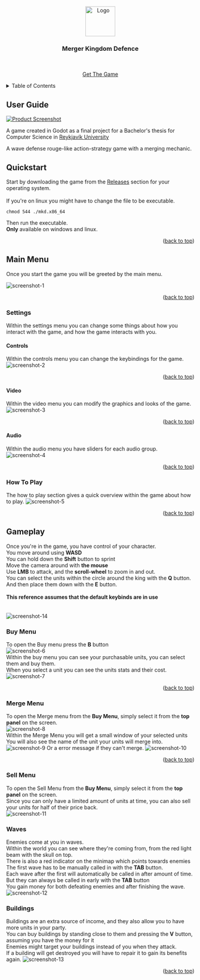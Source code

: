 <a id="readme-top"></a>

<br />
<div align="center">
  <a href="https://github.com/BaldurThor/Merger-Kingdom-Defence/releases">
    <img src="images/mkd-logo.png" alt="Logo" width="80" height="80">
  </a>

<h3 align="center">Merger Kingdom Defence</h3>

  <p align="center">
    <br />
    <br />
    <a href="https://github.com/BaldurThor/Merger-Kingdom-Defence/releases">Get The Game</a>
  </p>
</div>

<details>
  <summary>Table of Contents</summary>
  <ol>
    <li><a href="#user-guide">User Guide</a></li>
    <li><a href="#quickstart">Quickstart</a></li>
    <li><a href="#main-menu">Main Menu</a></li>
    <li><a href="#settings">Settings</a>
      <ul>
        <li><a href="#controls">Controls</a></li>
        <li><a href="#video">Video</a></li>
        <li><a href="#audio">Audio</a></li>
      </ul>
    </li>
    <li><a href="#how-to-play">How To Play</a></li>
    <li><a href="#gameplay">Gameplay</a>
      <ul>
        <li><a href="#buy-menu">Buy Menu</a></li>
        <li><a href="#merge-menu">Merge Menu</a></li>
        <li><a href="#sell-menu">Sell Menu</a></li>
        <li><a href="#waves">Waves</a></li>
        <li><a href="#buildings">Buildings</a></li>
      </ul>
    </li>
  </ol>
</details>

## User Guide

[![Product Screenshot][product-screenshot]](https://github.com/BaldurThor/Merger-Kingdom-Defence/releases)

A game created in Godot as a final project for a Bachelor's thesis for Computer Science in [Reykjavík University](https://www.ru.is/)

A wave defense rouge-like action-strategy game with a merging mechanic.

## Quickstart

Start by downloading the game from the [Releases](https://github.com/BaldurThor/Merger-Kingdom-Defence/releases) section for your operating system.
<br/>
<br/>
If you're on linux you might have to change the file to be executable.
```
chmod 544 ./mkd.x86_64
```
Then run the executable.<br/>
**Only** available on windows and linux.<br/>

<p align="right">(<a href="#readme-top">back to top</a>)</p>

## Main Menu

Once you start the game you will be greeted by the main menu.

![screenshot-1]

<p align="right">(<a href="#readme-top">back to top</a>)</p>

### Settings

Within the settings menu you can change some things about how you interact with the game, and how the game interacts with you.
<br/>

#### Controls

Within the controls menu you can change the keybindings for the game.
![screenshot-2]

<p align="right">(<a href="#readme-top">back to top</a>)</p>

#### Video

Within the video menu you can modify the graphics and looks of the game.
![screenshot-3]

<p align="right">(<a href="#readme-top">back to top</a>)</p>

#### Audio

Within the audio menu you have sliders for each audio group.
![screenshot-4]

<p align="right">(<a href="#readme-top">back to top</a>)</p>

### How To Play

The how to play section gives a quick overview within the game about how to play.
![screenshot-5]

<p align="right">(<a href="#readme-top">back to top</a>)</p>

## Gameplay

Once you're in the game, you have control of your character.<br/>
You move around using **WASD**<br/>
You can hold down the **Shift** button to sprint<br/>
Move the camera around with **the mouse**<br/>
Use **LMB** to attack, and the **scroll-wheel** to zoom in and out.<br/>
You can select the units within the circle around the king with the **Q** button.<br/>
And then place them down with the **E** button.<br/>
<br/>
**This reference assumes that the default keybinds are in use**
<br/>
<br/>
<br/>
![screenshot-14]

### Buy Menu

To open the Buy menu press the **B** button<br/>
![screenshot-6]
<br/>
Within the buy menu you can see your purchasable units, you can select them and buy them.<br/>
When you select a unit you can see the units stats and their cost.
![screenshot-7]

<p align="right">(<a href="#readme-top">back to top</a>)</p>

### Merge Menu

To open the Merge menu from the **Buy Menu**, simply select it from the **top panel** on the screen.<br/>
![screenshot-8]
<br/>
Within the Merge Menu you will get a small window of your selected units<br/>
You will also see the name of the unit your units will merge into.
![screenshot-9]
Or a error message if they can't merge.
![screenshot-10]

<p align="right">(<a href="#readme-top">back to top</a>)</p>

### Sell Menu

To open the Sell Menu from the **Buy Menu**, simply select it from the **top panel** on the screen.<br/>
Since you can only have a limited amount of units at time, you can also sell your units for half of their price back.<br/>
![screenshot-11]

### Waves

Enemies come at you in waves.<br/>
Within the world you can see where they're coming from, from the red light beam with the skull on top.<br/>
There is also a red indicator on the minimap which points towards enemies<br/>
The first wave has to be manually called in with the **TAB** button.<br/>
Each wave after the first will automatically be called in after amount of time.<br/>
But they can always be called in early with the **TAB** button<br/>
You gain money for both defeating enemies and after finishing the wave.
![screenshot-12]

### Buildings

Buildings are an extra source of income, and they also allow you to have more units in your party.<br/>
You can buy buildings by standing close to them and pressing the **V** button, assuming you have the money for it<br/>
Enemies might target your buildings instead of you when they attack.<br/>
If a building will get destroyed you will have to repair it to gain its benefits again.
![screenshot-13]

<p align="right">(<a href="#readme-top">back to top</a>)</p>

[screenshot-1]: images/Screenshots/screenshot1.png
[screenshot-2]: images/Screenshots/screenshot2.png
[screenshot-3]: images/Screenshots/screenshot3.png
[screenshot-4]: images/Screenshots/screenshot4.png
[screenshot-5]: images/Screenshots/screenshot5.png
[screenshot-6]: images/Screenshots/screenshot6.png
[screenshot-7]: images/Screenshots/screenshot7.png
[screenshot-8]: images/Screenshots/screenshot8.png
[screenshot-9]: images/Screenshots/screenshot9.png
[screenshot-10]: images/Screenshots/screenshot10.png
[screenshot-11]: images/Screenshots/screenshot11.png
[screenshot-12]: images/Screenshots/screenshot12.png
[screenshot-13]: images/Screenshots/screenshot13.png
[screenshot-14]: images/Screenshots/screenshot14.png
[product-screenshot]: images/MergerKingdomDefenceThumbnail.png
